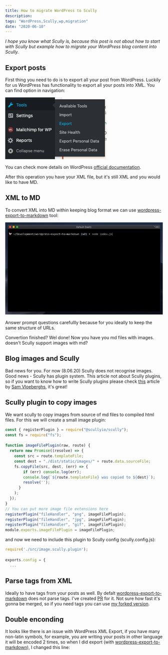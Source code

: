 ```yaml
---
title: How to migrate WordPress to Scully
description: 
tags: "WordPress,Scully,wp,migration"
date: "2020-06-10"
---
```


*I hope you know what Scully is, because this post is not about how to start with Scully but example how to migrate your WordPress blog content into Scully.*

## Export posts

First thing you need to do is to export all your post from WordPress. Luckily for us WordPress has functionality to export all your posts into XML.
You can find option in navigation:

![wp-post-export](./images/wp-post-export.png)

You can check more details on WordPress [official documentation](https://wordpress.org/support/article/tools-export-screen/).

After this operation you have your XML file, but it's still XML and you would like to have MD.

## XML to MD

To convert XML into MD within keeping blog format we can use [wordpress-export-to-markdown](https://github.com/lonekorean/wordpress-export-to-markdown) tool:

![wp-xml-to-md](./images/wp-xml-to-md.gif)

Answer prompt questions carefullly because for you ideally to keep the same structure of URLs.

Convertion finished? Wel done! Now you have you md files with images. doesn't Scully support images with md?

## Blog images and Scully

Bad news for you. For now (8.06.20) Scully does not recognise images. 
Good news - Scully has plugin system. 
This article not about Scully plugins, so if you want to know how to write Scully plugins please check [this](https://samvloeberghs.be/posts/custom-plugins-for-scully-angular-static-site-generator) article  by [Sam Vloeberghs](https://twitter.com/samvloeberghs), it's great!

## Scully plugin to copy images

We want scully to copy images from source of md files to compiled html files. For this we will create a small image plugin:

```typescript
const { registerPlugin } = require("@scullyio/scully");
const fs = require("fs");

function imageFilePlugin(raw, route) {
  return new Promise((resolve) => {
    const src = route.templateFile;
    const dest = "./dist/static/images/" + route.data.sourceFile;
    fs.copyFile(src, dest, (err) => {
        if (err) console.log(err);
        console.log(`${route.templateFile} was copied to ${dest}`);
        resolve('');
      }
    );
  });
}
// You can put more image file extensions here
registerPlugin("fileHandler", "png", imageFilePlugin);
registerPlugin("fileHandler", "jpg", imageFilePlugin);
registerPlugin("fileHandler", "gif", imageFilePlugin);
module.exports.imageFilePlugin = imageFilePlugin;
```

and now we need to include this plugin to Scully config (scully.config.js):

```js
require('./src/image.scully.plugin');

exports.config = {
  ...

```

## Parse tags from XML

Ideally to have tags from your posts as well. By defalt [wordpress-export-to-markdown](https://github.com/lonekorean/wordpress-export-to-markdown) does not parse tags. I've created [PR](https://github.com/lonekorean/wordpress-export-to-markdown/pull/40) for it. Not sure how fast it's gonna be merged, so if you need tags you can use [my forked version](https://github.com/stevermeister/wordpress-export-to-markdown).

## Double enconding

It looks like there is an issue with WordPress XML Export, if you have many non-latin symbols, for example, you are writing your posts in other language it will be encoded 2 times, so when I did export (with [wordpress-export-to-markdown](https://github.com/lonekorean/wordpress-export-to-markdown)), I changed this line: 



